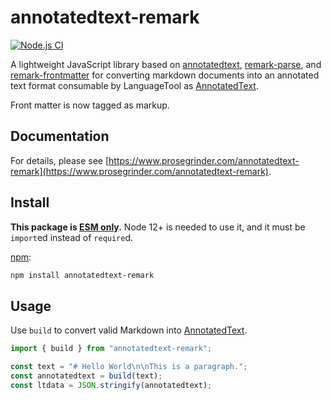 # annotatedtext-remark

[![Node.js CI](https://github.com/prosegrinder/annotatedtext-remark/workflows/Node.js%20CI/badge.svg?branch=main)](https://github.com/prosegrinder/annotatedtext-remark/actions?query=workflow%3A%22Node.js+CI%22+branch%3Amain)

A lightweight JavaScript library based on
[annotatedtext](https://github.com/prosegrinder/annotatedtext),
[remark-parse](https://github.com/remarkjs/remark/tree/main/packages/remark-parse),
and [remark-frontmatter](https://github.com/remarkjs/remark-frontmatter) for
converting markdown documents into an annotated text format consumable by
LanguageTool as
[AnnotatedText](https://languagetool.org/development/api/org/languagetool/markup/AnnotatedText.html).

Front matter is now tagged as markup.

## Documentation

For details, please see
[https://www.prosegrinder.com/annotatedtext-remark](https://www.prosegrinder.com/annotatedtext-remark).

## Install

**This package is
[ESM only](https://gist.github.com/sindresorhus/a39789f98801d908bbc7ff3ecc99d99c).**
Node 12+ is needed to use it, and it must be `import`ed instead of `require`d.

[npm](https://docs.npmjs.com/cli/install):

```bash
npm install annotatedtext-remark
```

## Usage

Use `build` to convert valid Markdown into
[AnnotatedText](https://languagetool.org/development/api/org/languagetool/markup/AnnotatedText.html).

```javascript
import { build } from "annotatedtext-remark";

const text = "# Hello World\n\nThis is a paragraph.";
const annotatedtext = build(text);
const ltdata = JSON.stringify(annotatedtext);
```
